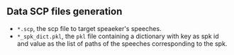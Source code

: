 ## Data SCP files generation 


- `*.scp`, the scp file to target speaeker's speeches. 
- `*_spk_dict.pkl`, the `pkl` file containing a dictionary with key as spk id and value as the list of paths of the speeches corresponding to the spk.
 